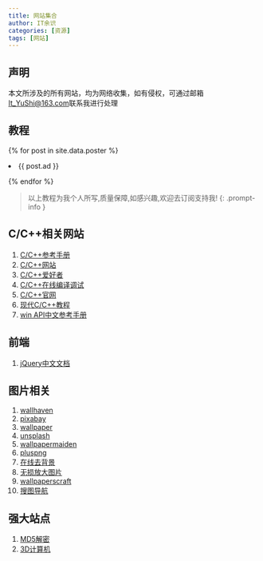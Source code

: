 ```yaml
---
title: 网站集合
author: IT余识
categories: [资源]
tags: [网站]
---
```



## 声明

本文所涉及的所有网站，均为网络收集，如有侵权，可通过邮箱<It_YuShi@163.com>联系我进行处理

## 教程

{% for post in site.data.poster %}

<li>{{ post.ad }}</li>

{% endfor %}

> 以上教程为我个人所写,质量保障,如感兴趣,欢迎去订阅支持我!
{: .prompt-info }

## C/C++相关网站

1. [C/C++参考手册](https://zh.cppreference.com/w/%E9%A6%96%E9%A1%B5)
2. [C/C++网站](https://cplusplus.com/)
3. [C/C++爱好者](http://www.cppfans.com/)
4. [C/C++在线编译调试](https://www.onlinegdb.com/)
5. [C/C++官网](https://isocpp.org/get-started)
6. [现代C/C++教程](https://changkun.de/modern-cpp/zh-cn/00-preface/)
5. [win API中文参考手册](http://www.office-cn.net/t/api/index.html?web.htm)

## 前端

1. [jQuery中文文档](https://jquery.cuishifeng.cn/)

## 图片相关
1. [wallhaven](https://wallhaven.cc/)
2. [pixabay](https://pixabay.com/zh/)
3. [wallpaper](https://wall.alphacoders.com/)
4. [unsplash](https://unsplash.com/)
5. [wallpapermaiden](https://www.wallpapermaiden.com/)
6. [pluspng](https://pluspng.com/)
7. [在线去背景](https://www.remove.bg/zh)
8. [无损放大图片](https://bigjpg.com/)
9. [wallpaperscraft](https://wallpaperscraft.com/)
10. [搜图导航](https://www.91sotu.com/)


## 强大站点

1. [MD5解密](https://www.cmd5.com/default.aspx)
2. [3D计算机](https://www.geogebra.org/3d?lang=zh-CN)

